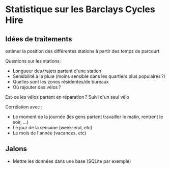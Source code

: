 Statistique sur les Barclays Cycles Hire
========================================

Idées de traitements
--------------------

estimer la position des différentes stations à partir des temps de parcourt

Questions sur les stations :

 * Longueur des trajets partant d'une station
 * Sensibilité à la pluie (moins sensible dans les quartiers plus populaires ?)
 * Quelles sont les zones résidentes/de bureaux
 * Où rajouter des vélos ?

Est-ce les vélos partent en réparation ?
Suivi d'un seul vélo

Corrélation avec :

 * Le moment de la journée (les gens partent travailler le matin, rentrent le soir, …)
 * Le jour de la semaine (week-end, etc)
 * Le mois de l'année (vacances, etc)


Jalons
------

 * Mettre les données dans une base (SQLite par exemple)


